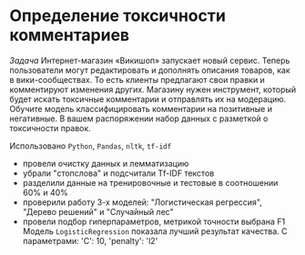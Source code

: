 # Определение токсичности комментариев
*Задача*
Интернет-магазин «Викишоп» запускает новый сервис. 
Теперь пользователи могут редактировать и дополнять описания товаров, как в вики-сообществах. 
То есть клиенты предлагают свои правки и комментируют изменения других. 
Магазину нужен инструмент, который будет искать токсичные комментарии и отправлять их на модерацию. 
Обучите модель классифицировать комментарии на позитивные и негативные. 
В вашем распоряжении набор данных с разметкой о токсичности правок.

Использовано `Python`, `Pandas`, `nltk`, `tf-idf`

- провели очистку данных и лемматизацию
- убрали "стопслова" и подсчитали Tf-IDF текстов
- разделили данные на тренировочные и тестовые в соотношении 60% и 40%
- проверили работу 3-х моделей: "Логистическая регрессия", "Дерево решений" и "Случайный лес"
- провели подбор гиперпараметров, метрикой точности выбрана F1
Модель `LogisticRegression` показала лучший результат качества.
С параметрами: 'C': 10, 'penalty': 'l2'